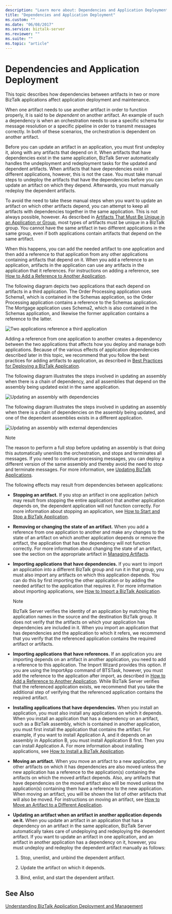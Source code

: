 ```yaml
---
description: "Learn more about: Dependencies and Application Deployment"
title: "Dependencies and Application Deployment"
ms.custom: ""
ms.date: "06/08/2017"
ms.service: biztalk-server
ms.reviewer: ""
ms.suite: ""
ms.topic: "article"
---
```

# Dependencies and Application Deployment
This topic describes how dependencies between artifacts in two or more BizTalk applications affect application deployment and maintenance.  
  
 When one artifact needs to use another artifact in order to function properly, it is said to be *dependent* on another artifact. An example of such a dependency is when an orchestration needs to use a specific schema for message resolution or a specific pipeline in order to transmit messages correctly. In both of these scenarios, the orchestration is dependent on another artifact.  
  
 Before you can update an artifact in an application, you must first undeploy it, along with any artifacts that depend on it. When artifacts that have dependencies exist in the same application, BizTalk Server automatically handles the undeployment and redeployment tasks for the updated and dependent artifacts. When artifacts that have dependencies exist in different applications, however, this is not the case. You must take manual steps to undeploy the artifacts that have the dependencies before you can update an artifact on which they depend. Afterwards, you must manually redeploy the dependent artifacts.  
  
 To avoid the need to take these manual steps when you want to update an artifact on which other artifacts depend, you can attempt to keep all artifacts with dependencies together in the same application. This is not always possible, however. As described in [Artifacts That Must Be Unique in an Application or Group](../core/artifacts-that-must-be-unique-in-an-application-or-group.md), most types of artifacts must be unique in a BizTalk group. You cannot have the same artifact in two different applications in the same group, even if both applications contain artifacts that depend on the same artifact.  
  
 When this happens, you can add the needed artifact to one application and then add a reference to that application from any other applications containing artifacts that depend on it. When you add a reference to an application, artifacts in the application can use any artifacts in the application that it references. For instructions on adding a reference, see [How to Add a Reference to Another Application](../core/how-to-add-a-reference-to-another-application.md).  
  
 The following diagram depicts two applications that each depend on artifacts in a third application. The Order Processing application uses Schema1, which is contained in the Schemas application, so the Order Processing application contains a reference to the Schemas application. The Mortgage application uses Schema2, which is also contained in the Schemas application, and likewise the former application contains a reference to the latter.  
  
 ![Two applications reference a third application](../core/media/applicationdependencies.gif "ApplicationDependencies")  
  
 Adding a reference from one application to another creates a dependency between the two applications that affects how you deploy and manage both applications. Because of the various effects of application dependencies described later in this topic, we recommend that you follow the best practices for adding artifacts to application, as described in [Best Practices for Deploying a BizTalk Application](../core/best-practices-for-deploying-a-biztalk-application.md).  
  
 The following diagram illustrates the steps involved in updating an assembly when there is a chain of dependency, and all assemblies that depend on the assembly being updated exist in the same application.  
  
 ![Updating an assembly with dependencies](../core/media/simpleadminredeploy.gif "SimpleAdminRedeploy")  
  
 The following diagram illustrates the steps involved in updating an assembly when there is a chain of dependencies on the assembly being updated, and one of the dependent assemblies exists in a different application.  
  
 ![Updating an assembly with external dependencies](../core/media/complexadminredeploy.gif "ComplexAdminRedeploy")  
  
> [!NOTE]
>  The reason to perform a full stop before updating an assembly is that doing this automatically unenlists the orchestration, and stops and terminates all messages. If you need to continue processing messages, you can deploy a different version of the same assembly and thereby avoid the need to stop and terminate messages. For more information, see [Updating BizTalk Applications](../core/updating-biztalk-applications.md).  
  
 The following effects may result from dependencies between applications:  
  
-   **Stopping an artifact.** If you stop an artifact in one application (which may result from stopping the entire application) that another application depends on, the dependent application will not function correctly. For more information about stopping an application, see [How to Start and Stop a BizTalk Application](../core/how-to-start-and-stop-a-biztalk-application.md).  
  
-   **Removing or changing the state of an artifact.** When you add a reference from one application to another and make any changes to the state of an artifact on which another application depends or remove the artifact, the application that has the dependency will not function correctly. For more information about changing the state of an artifact, see the section on the appropriate artifact in [Managing Artifacts](../core/managing-artifacts.md).  
  
-   **Importing applications that have dependencies.** If you want to import an application into a different BizTalk group and run it in that group, you must also import any artifacts on which this application depends. You can do this by first importing the other application or by adding the needed artifact to the application that requires it. For more information about importing applications, see [How to Import a BizTalk Application](../core/how-to-import-a-biztalk-application.md).  
  
    > [!NOTE]
    >  BizTalk Server verifies the identity of an application by matching the application names in the source and the destination BizTalk group. It does not verify that the artifacts on which your application has dependencies are included in it. When you import an application that has dependencies and the application to which it refers, we recommend that you verify that the referenced application contains the required artifact or artifacts.  
  
-   **Importing applications that have references.** If an application you are importing depends on an artifact in another application, you need to add a reference to this application. The Import Wizard provides this option. If you are using the ImportApp command of BTSTask, however, you must add the reference to the application after import, as described in [How to Add a Reference to Another Application](../core/how-to-add-a-reference-to-another-application.md). While BizTalk Server verifies that the referenced application exists, we recommend that you take the additional step of verifying that the referenced application contains the required artifact.  
  
-   **Installing applications that have dependencies.** When you install an application, you must also install any applications on which it depends. When you install an application that has a dependency on an artifact, such as a BizTalk assembly, which is contained in another application, you must first install the application that contains the artifact. For example, if you want to install Application A, and it depends on an assembly in Application B, you must install Application B first. Then you can install Application A. For more information about installing applications, see [How to Install a BizTalk Application](../core/how-to-install-a-biztalk-application.md).  
  
-   **Moving an artifact.** When you move an artifact to a new application, any other artifacts on which it has dependencies are also moved unless the new application has a reference to the application(s) containing the artifacts on which the moved artifact depends. Also, any artifacts that have dependencies on the moved artifact also will be moved unless the application(s) containing them have a reference to the new application. When moving an artifact, you will be shown the list of other artifacts that will also be moved. For instructions on moving an artifact, see [How to Move an Artifact to a Different Application](../core/how-to-move-an-artifact-to-a-different-application.md).  
  
-   **Updating an artifact when an artifact in another application depends on it.** When you update an artifact in an application that has a dependency on an artifact in the same application, BizTalk Server automatically takes care of undeploying and redeploying the dependent artifact. If you want to update an artifact in one application, and an artifact in another application has a dependency on it, however, you must undeploy and redeploy the dependent artifact manually as follows:  
  
    1.  Stop, unenlist, and unbind the dependent artifact.  
  
    2.  Update the artifact on which it depends.  
  
    3.  Bind, enlist, and start the dependent artifact.  
  
## See Also  
 [Understanding BizTalk Application Deployment and Management](../core/understanding-biztalk-application-deployment-and-management.md)

